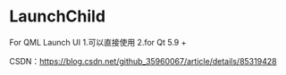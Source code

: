 # LaunchChild
For QML Launch UI
1.可以直接使用
2.for Qt 5.9 +

CSDN：https://blog.csdn.net/github_35960067/article/details/85319428
